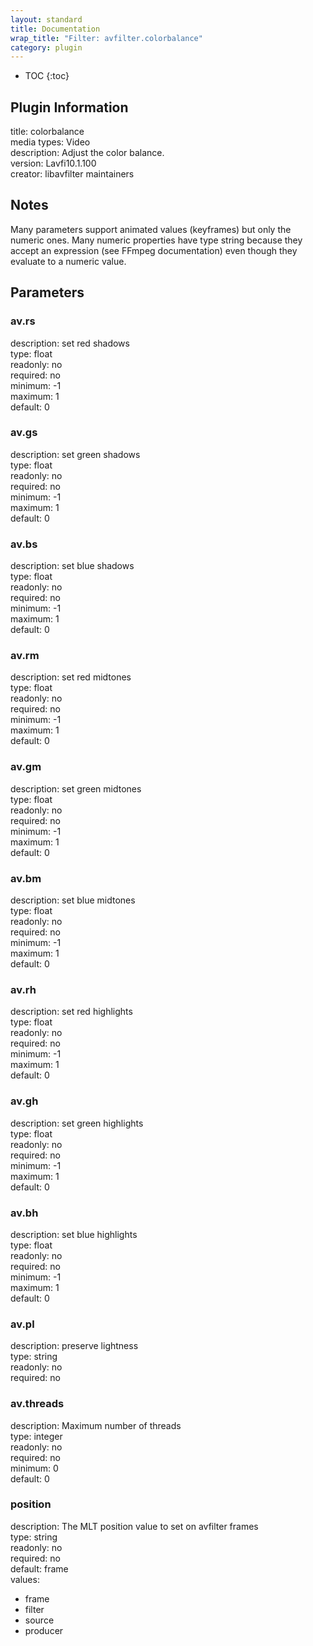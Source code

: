 ```yaml
---
layout: standard
title: Documentation
wrap_title: "Filter: avfilter.colorbalance"
category: plugin
---
```

* TOC
{:toc}

## Plugin Information

title: colorbalance  
media types:
Video  
description: Adjust the color balance.  
version: Lavfi10.1.100  
creator: libavfilter maintainers  

## Notes

Many parameters support animated values (keyframes) but only the numeric ones. Many numeric properties have type string because they accept an expression (see FFmpeg documentation) even though they evaluate to a numeric value.

## Parameters

### av.rs

  
description:
set red shadows  
type: float  
readonly: no  
required: no  
minimum: -1  
maximum: 1  
default: 0  

### av.gs

  
description:
set green shadows  
type: float  
readonly: no  
required: no  
minimum: -1  
maximum: 1  
default: 0  

### av.bs

  
description:
set blue shadows  
type: float  
readonly: no  
required: no  
minimum: -1  
maximum: 1  
default: 0  

### av.rm

  
description:
set red midtones  
type: float  
readonly: no  
required: no  
minimum: -1  
maximum: 1  
default: 0  

### av.gm

  
description:
set green midtones  
type: float  
readonly: no  
required: no  
minimum: -1  
maximum: 1  
default: 0  

### av.bm

  
description:
set blue midtones  
type: float  
readonly: no  
required: no  
minimum: -1  
maximum: 1  
default: 0  

### av.rh

  
description:
set red highlights  
type: float  
readonly: no  
required: no  
minimum: -1  
maximum: 1  
default: 0  

### av.gh

  
description:
set green highlights  
type: float  
readonly: no  
required: no  
minimum: -1  
maximum: 1  
default: 0  

### av.bh

  
description:
set blue highlights  
type: float  
readonly: no  
required: no  
minimum: -1  
maximum: 1  
default: 0  

### av.pl

  
description:
preserve lightness  
type: string  
readonly: no  
required: no  

### av.threads

  
description:
Maximum number of threads  
type: integer  
readonly: no  
required: no  
minimum: 0  
default: 0  

### position

  
description:
The MLT position value to set on avfilter frames  
type: string  
readonly: no  
required: no  
default: frame  
values:  

* frame
* filter
* source
* producer

